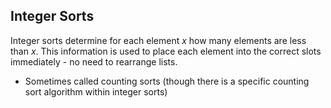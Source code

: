 ## Integer Sorts

Integer sorts determine for each element $x$ how many elements are less than $x$. This information is used to place each element into the correct slots immediately - no need to rearrange lists.
- Sometimes called counting sorts (though there is a specific counting sort algorithm within integer sorts)